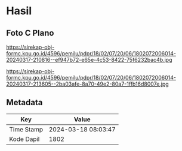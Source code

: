 # Hasil

## Foto C Plano

https://sirekap-obj-formc.kpu.go.id/4596/pemilu/pdpr/18/02/07/20/06/1802072006014-20240317-210816--ef947b72-e65e-4c53-8422-75f6232bac4b.jpg

https://sirekap-obj-formc.kpu.go.id/4596/pemilu/pdpr/18/02/07/20/06/1802072006014-20240317-213605--2ba03afe-8a70-49e2-80a7-1ffb16d8007e.jpg


## Metadata

| Key        | Value               |
| ---------- | ------------------- |
| Time Stamp | 2024-03-18 08:03:47 |
| Kode Dapil | 1802                |



